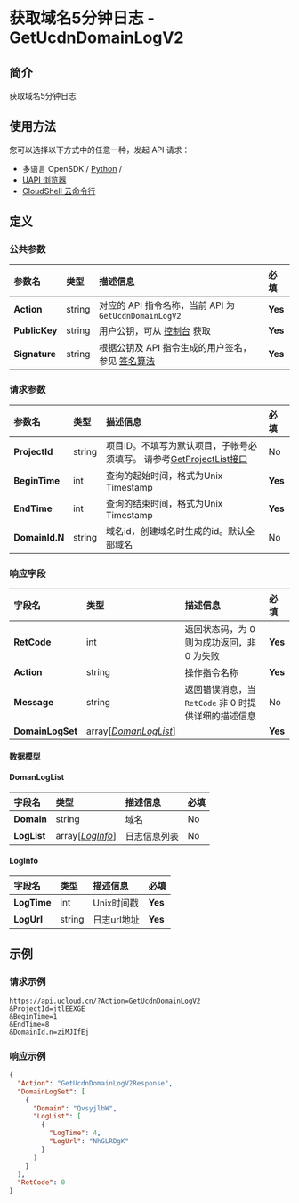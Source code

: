 # 获取域名5分钟日志 - GetUcdnDomainLogV2

## 简介

获取域名5分钟日志






## 使用方法

您可以选择以下方式中的任意一种，发起 API 请求：
- 多语言 OpenSDK / [Python](https://github.com/ucloud/ucloud-sdk-python3) /
- [UAPI 浏览器](https://console.ucloud.cn/uapi/detail?id=GetUcdnDomainLogV2)
- [CloudShell 云命令行](https://shell.ucloud.cn/)


## 定义

### 公共参数

| 参数名 | 类型 | 描述信息 | 必填 |
|:---|:---|:---|:---|
| **Action**     | string  | 对应的 API 指令名称，当前 API 为 `GetUcdnDomainLogV2`                        | **Yes** |
| **PublicKey**  | string  | 用户公钥，可从 [控制台](https://console.ucloud.cn/uapi/apikey) 获取                                             | **Yes** |
| **Signature**  | string  | 根据公钥及 API 指令生成的用户签名，参见 [签名算法](api/summary/signature.md)  | **Yes** |

### 请求参数

| 参数名 | 类型 | 描述信息 | 必填 |
|:---|:---|:---|:---|
| **ProjectId** | string | 项目ID。不填写为默认项目，子帐号必须填写。 请参考[GetProjectList接口](https://docs.ucloud.cn/api/summary/get_project_list) |No|
| **BeginTime** | int | 查询的起始时间，格式为Unix Timestamp |**Yes**|
| **EndTime** | int | 查询的结束时间，格式为Unix Timestamp |**Yes**|
| **DomainId.N** | string | 域名id，创建域名时生成的id。默认全部域名 |No|

### 响应字段

| 字段名 | 类型 | 描述信息 | 必填 |
|:---|:---|:---|:---|
| **RetCode** | int | 返回状态码，为 0 则为成功返回，非 0 为失败 |**Yes**|
| **Action** | string | 操作指令名称 |**Yes**|
| **Message** | string | 返回错误消息，当 `RetCode` 非 0 时提供详细的描述信息 |No|
| **DomainLogSet** | array[[*DomanLogList*](#DomanLogList)] |  |**Yes**|

#### 数据模型


#### DomanLogList

| 字段名 | 类型 | 描述信息 | 必填 |
|:---|:---|:---|:---|
| **Domain** | string | 域名 |No|
| **LogList** | array[[*LogInfo*](#LogInfo)] | 日志信息列表 |No|

#### LogInfo

| 字段名 | 类型 | 描述信息 | 必填 |
|:---|:---|:---|:---|
| **LogTime** | int | Unix时间戳 |**Yes**|
| **LogUrl** | string | 日志url地址 |**Yes**|

## 示例

### 请求示例
    
```
https://api.ucloud.cn/?Action=GetUcdnDomainLogV2
&ProjectId=jtlEEXGE
&BeginTime=1
&EndTime=8
&DomainId.n=ziMJIfEj
```

### 响应示例
    
```json
{
  "Action": "GetUcdnDomainLogV2Response",
  "DomainLogSet": [
    {
      "Domain": "QvsyjlbW",
      "LogList": [
        {
          "LogTime": 4,
          "LogUrl": "NhGLRDgK"
        }
      ]
    }
  ],
  "RetCode": 0
}
```





